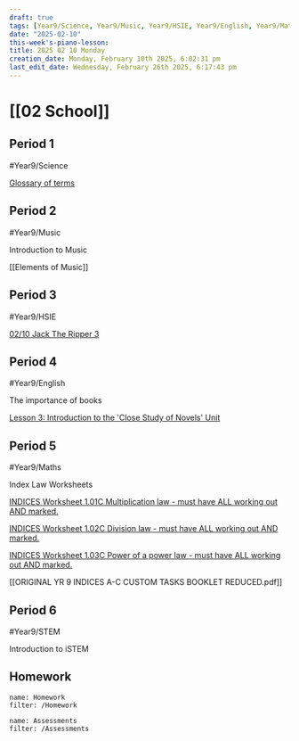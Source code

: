 ```yaml
---
draft: true
tags: [Year9/Science, Year9/Music, Year9/HSIE, Year9/English, Year9/Maths, Year9/STEM]
date: "2025-02-10"
this-week's-piano-lesson: 
title: 2025 02 10 Monday
creation_date: Monday, February 10th 2025, 6:02:31 pm
last_edit_date: Wednesday, February 26th 2025, 6:17:43 pm
---
```


# [[02 School]]

## Period 1

#Year9/Science

[Glossary of terms](https://classroom.google.com/c/NzQ4ODM2MTQ5Njc5/a/NzQ4ODM2MTQ5OTM2/details)

## Period 2

#Year9/Music

Introduction to Music

[[Elements of Music]]

## Period 3

#Year9/HSIE

[02/10 Jack The Ripper 3](https://classroom.google.com/c/NzQ4ODYwNjMyODE3/a/NzM3NTc3MzA5NzAy/details)

## Period 4

#Year9/English

The importance of books

[Lesson 3: Introduction to the 'Close Study of Novels' Unit](https://classroom.google.com/c/NzQyMDEwNTQ1NDIx/m/NzM4MDMzNzc2MTUz/details)

## Period 5

#Year9/Maths

Index Law Worksheets

[INDICES Worksheet 1.01C Multiplication law - must have ALL working out AND marked.](https://classroom.google.com/c/NzMyNzA1Njc2ODI0/a/NzMyNzA1Njc2ODY4/details)

[INDICES Worksheet 1.02C Division law - must have ALL working out AND marked.](https://classroom.google.com/c/NzMyNzA1Njc2ODI0/a/NzMyNzA1Njc2ODY5/details)

[INDICES Worksheet 1.03C Power of a power law - must have ALL working out AND marked.](https://classroom.google.com/c/NzMyNzA1Njc2ODI0/a/NzMyNzA1Njc2ODcw/details)

[[ORIGINAL YR 9 INDICES A-C CUSTOM TASKS  BOOKLET REDUCED.pdf]]

## Period 6

#Year9/STEM

Introduction to iSTEM

## Homework

```todoist
name: Homework
filter: /Homework
```

```todoist
name: Assessments
filter: /Assessments
```
